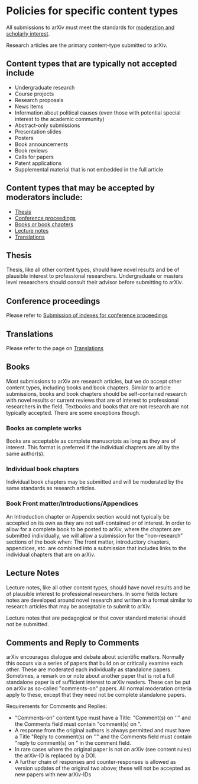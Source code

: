 # Policies for specific content types

All submissions to arXiv must meet the standards for [moderation and scholarly interest](/help/moderation/index.html).

Research articles are the primary content-type submitted to arXiv. 
  
## Content types that are typically not accepted include

- Undergraduate research
- Course projects
- Research proposals
- News items
- Information about political causes (even those with potential special interest to the academic community)
- Abstract-only submissions
- Presentation slides
- Posters
- Book announcements
- Book reviews
- Calls for papers
- Patent applications
- Supplemental material that is not embedded in the full article

## Content types that may be accepted by moderators include:

- [Thesis](#Thesis)
- [Conference proceedings](/help/submit_index.html)
- [Books or book chapters](#Books)
- [Lecture notes](#Lecture%20notes)
- [Translations](/help/translations.html)

## Thesis
Thesis, like all other content types, should have novel results and be of plausible interest to professional researchers. Undergraduate or masters level researchers should consult their advisor before submitting to arXiv.
  
## Conference proceedings

Please refer to [Submission of indexes for conference proceedings](/help/submit_index.html)


## Translations

Please refer to the page on [Translations](/help/translations.html)


## Books

Most submissions to arXiv are research articles, but we do accept other content types, including books and book chapters. Similar to article submissions, books and book chapters should be self-contained research with novel results or current reviews that are of interest to professional researchers in the field. Textbooks and books that are not research are not typically accepted. There are some exceptions though.

### Books as complete works

Books are acceptable as complete manuscripts as long as they are of interest. This format is preferred if the individual chapters are all by the same author(s).

### Individual book chapters

Individual book chapters may be submitted and will be moderated by the same standards as research articles.

### Book Front matter/Introductions/Appendices

An Introduction chapter or Appendix section would not typically be accepted on its own as they are not self-contained or of interest. In order to allow for a complete book to be posted to arXiv, where the chapters are submitted individually, we will allow a submission for the “non-research” sections of the book when:
The front matter, introductory chapters, appendices, etc. are combined into a submission that includes links to the individual chapters that are on arXiv. 


## Lecture Notes

Lecture notes, like all other content types, should have novel results and be of plausible interest to professional researchers. In some fields lecture notes are developed around novel research and written in a format similar to research articles that may be acceptable to submit to arXiv. 

Lecture notes that are pedagogical or that cover standard material should not be submitted.

## Comments and Reply to Comments

arXiv encourages dialogue and debate about scientific matters. Normally this occurs via a series of papers that build on or critically examine each other. These are moderated each individually as standalone papers. Sometimes, a remark on or note about another paper that is not a full standalone paper is of sufficient interest to arXiv readers. These can be put on arXiv as so-called "comments-on" papers. All normal moderation criteria apply to these, except that they need not be complete standalone papers.

Requirements for Comments and Replies:

- "Comments-on" content type must have a Title: "Comment(s) on '<title-of-original-paper>'" and the Comments field must contain "comment(s) on <arXiv-ID>".
- A response from the original authors is always permitted and must have a Title "Reply to comment(s) on '<title-of-original-paper>'" and the Comments field must contain "reply to comment(s) on <arXiv-ID>" in the comment field.
- In rare cases where the original paper is not on arXiv (see content rules) the arXiv-ID is replaced by a DOI.
- A further chain of responses and counter-responses is allowed as version updates of the original two above; these will not be accepted as new papers with new arXiv-IDs


